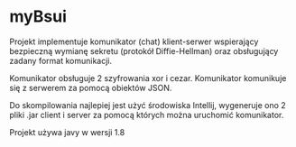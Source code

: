 # myBsui

Projekt implementuje komunikator (chat) klient-serwer wspierający bezpieczną wymianę 
sekretu (protokół Diffie-Hellman) oraz obsługujący zadany format komunikacji.

Komunikator obsługuje 2 szyfrowania xor i cezar. Komunikator komunikuje się z serwerem za pomocą
obiektów JSON.

Do skompilowania najlepiej jest użyć środowiska Intellij, wygeneruje ono 2 pliki .jar client i server
za pomocą których można uruchomić komunikator.

Projekt używa javy w wersji 1.8
